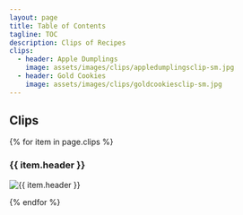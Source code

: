 ```yaml
---
layout: page
title: Table of Contents
tagline: TOC
description: Clips of Recipes
clips:
  - header: Apple Dumplings
    image: assets/images/clips/appledumplingsclip-sm.jpg
  - header: Gold Cookies
    image: assets/images/clips/goldcookiesclip-sm.jpg
---
```


## Clips

{% for item in page.clips %}

### {{ item.header }}

<img alt="{{ item.header }}" src="https://illinifanboy.github.io/{{ item.image }}">

{% endfor %}

